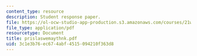 ```yaml
---
content_type: resource
description: Student response paper.
file: https://ol-ocw-studio-app-production.s3.amazonaws.com/courses/21w-765j-interactive-and-non-linear-narrative-theory-and-practice-spring-2004/3c1e3b76ec674abf4515094210f363d8_prislaswemaythnk.pdf
file_type: application/pdf
resourcetype: Document
title: prislaswemaythnk.pdf
uid: 3c1e3b76-ec67-4abf-4515-094210f363d8
---
```

